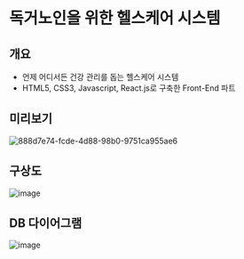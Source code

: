 # 독거노인을 위한 헬스케어 시스템

## 개요
- 언제 어디서든 건강 관리를 돕는 헬스케어 시스템
- HTML5, CSS3, Javascript, React.js로 구축한 Front-End 파트

## 미리보기
![888d7e74-fcde-4d88-98b0-9751ca955ae6](https://github.com/KangHyeYoon/health-care-app/assets/97890886/2d22155a-a18a-495a-8afb-cb3bf8ccca13)

## 구상도
![image](https://github.com/KangHyeYoon/health-care-app/assets/97890886/2892d10c-7763-4da0-91b7-9de5260dcdd8)

## DB 다이어그램
![image](https://github.com/KangHyeYoon/health-care-app/assets/97890886/d94e0655-2d29-4d63-8cae-c1ba9f341a6e)
